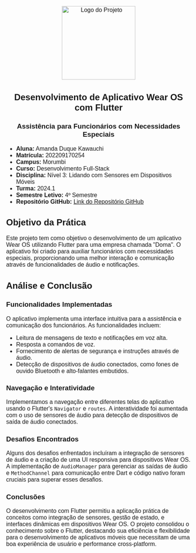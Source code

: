 <style>
.custom-font {
  font-family: 'Arial', sans-serif; 
  font-size: 16px;
}
</style>

<div class="custom-font">

<p align="center">
<img src="https://i.pinimg.com/originals/1a/21/6f/1a216fb0afdce66e7ffd9c9dbfce393b.jpg" alt="Logo do Projeto" width="200"/>
</p>
<h2 align="center">Desenvolvimento de Aplicativo Wear OS com Flutter</h2>
<h3 align="center">Assistência para Funcionários com Necessidades Especiais</h3>

* **Aluna:** Amanda Duque Kawauchi
* **Matrícula:** 202209170254
* **Campus:** Morumbi
* **Curso:** Desenvolvimento Full-Stack
* **Disciplina:** Nível 3: Lidando com Sensores em Dispositivos Móveis
* **Turma:** 2024.1
* **Semestre Letivo:** 4º Semestre
* **Repositório GitHub:** [Link do Repositório GitHub](https://github.com/madukisp/flutter-missao3-mundo4)

## Objetivo da Prática

Este projeto tem como objetivo o desenvolvimento de um aplicativo Wear OS utilizando Flutter para uma empresa chamada "Doma". O aplicativo foi criado para auxiliar funcionários com necessidades especiais, proporcionando uma melhor interação e comunicação através de funcionalidades de áudio e notificações.

## Análise e Conclusão

### Funcionalidades Implementadas

O aplicativo implementa uma interface intuitiva para a assistência e comunicação dos funcionários. As funcionalidades incluem:

- Leitura de mensagens de texto e notificações em voz alta.
- Resposta a comandos de voz.
- Fornecimento de alertas de segurança e instruções através de áudio.
- Detecção de dispositivos de áudio conectados, como fones de ouvido Bluetooth e alto-falantes embutidos.

### Navegação e Interatividade

Implementamos a navegação entre diferentes telas do aplicativo usando o Flutter's `Navigator` e `routes`. A interatividade foi aumentada com o uso de sensores de áudio para detecção de dispositivos de saída de áudio conectados.

### Desafios Encontrados

Alguns dos desafios enfrentados incluíram a integração de sensores de áudio e a criação de uma UI responsiva para dispositivos Wear OS. A implementação de `AudioManager` para gerenciar as saídas de áudio e `MethodChannel` para comunicação entre Dart e código nativo foram cruciais para superar esses desafios.

### Conclusões

O desenvolvimento com Flutter permitiu a aplicação prática de conceitos como integração de sensores, gestão de estado, e interfaces dinâmicas em dispositivos Wear OS. O projeto consolidou o conhecimento sobre o Flutter, destacando sua eficiência e flexibilidade para o desenvolvimento de aplicativos móveis que necessitam de uma boa experiência de usuário e performance cross-platform.

</div>
